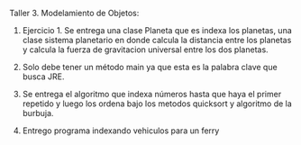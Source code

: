 Taller 3. Modelamiento de Objetos:

1. Ejercicio 1. Se entrega una clase Planeta que es indexa los planetas, una clase sistema planetario en donde calcula la distancia entre los planetas y calcula la fuerza de gravitacion universal entre los dos planetas.

2. Solo debe tener un método main ya que esta es la palabra clave que busca JRE.

3. Se entrega el algoritmo que indexa números hasta que haya el primer repetido y luego los ordena bajo los metodos quicksort y algoritmo de la burbuja.

4. Entrego programa indexando vehiculos para un ferry